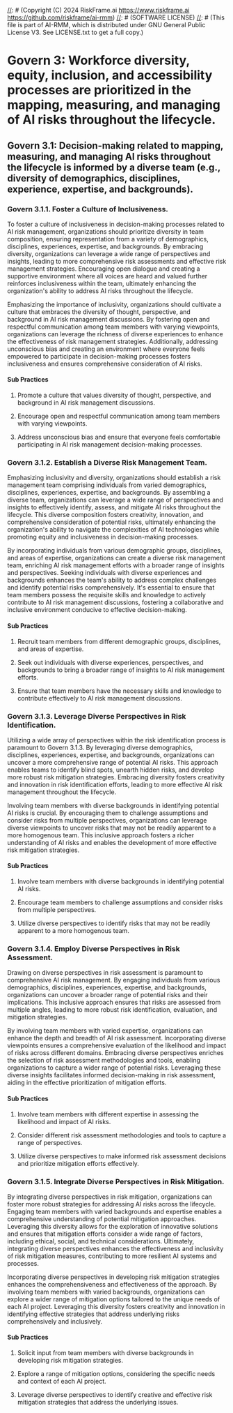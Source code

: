 [//]: # (COPYRIGHT)
[//]: # (RiskFrame.ai - AI Risk Management and Resilience Framework)
[//]: # (Copyright (C) 2024 RiskFrame.ai https://www.riskframe.ai https://github.com/riskframe/ai-rmm)
[//]: # (SOFTWARE LICENSE)
[//]: # (This file is part of AI-RMM, which is distributed under GNU General Public License V3. See LICENSE.txt to get a full copy.)
    
# Govern 3: Workforce diversity, equity, inclusion, and accessibility processes are prioritized in the mapping, measuring, and managing of AI risks throughout the lifecycle.

## Govern 3.1: Decision-making related to mapping, measuring, and managing AI risks throughout the lifecycle is informed by a diverse team (e.g., diversity of demographics, disciplines, experience, expertise, and backgrounds).

### Govern 3.1.1. Foster a Culture of Inclusiveness.

To foster a culture of inclusiveness in decision-making processes related to AI risk management, organizations should prioritize diversity in team composition, ensuring representation from a variety of demographics, disciplines, experiences, expertise, and backgrounds. By embracing diversity, organizations can leverage a wide range of perspectives and insights, leading to more comprehensive risk assessments and effective risk management strategies. Encouraging open dialogue and creating a supportive environment where all voices are heard and valued further reinforces inclusiveness within the team, ultimately enhancing the organization's ability to address AI risks throughout the lifecycle.

Emphasizing the importance of inclusivity, organizations should cultivate a culture that embraces the diversity of thought, perspective, and background in AI risk management discussions. By fostering open and respectful communication among team members with varying viewpoints, organizations can leverage the richness of diverse experiences to enhance the effectiveness of risk management strategies. Additionally, addressing unconscious bias and creating an environment where everyone feels empowered to participate in decision-making processes fosters inclusiveness and ensures comprehensive consideration of AI risks.

#### Sub Practices

1. Promote a culture that values diversity of thought, perspective, and background in AI risk management discussions.

2. Encourage open and respectful communication among team members with varying viewpoints.

3. Address unconscious bias and ensure that everyone feels comfortable participating in AI risk management decision-making processes.

### Govern 3.1.2. Establish a Diverse Risk Management Team.

Emphasizing inclusivity and diversity, organizations should establish a risk management team comprising individuals from varied demographics, disciplines, experiences, expertise, and backgrounds. By assembling a diverse team, organizations can leverage a wide range of perspectives and insights to effectively identify, assess, and mitigate AI risks throughout the lifecycle. This diverse composition fosters creativity, innovation, and comprehensive consideration of potential risks, ultimately enhancing the organization's ability to navigate the complexities of AI technologies while promoting equity and inclusiveness in decision-making processes.

By incorporating individuals from various demographic groups, disciplines, and areas of expertise, organizations can create a diverse risk management team, enriching AI risk management efforts with a broader range of insights and perspectives. Seeking individuals with diverse experiences and backgrounds enhances the team's ability to address complex challenges and identify potential risks comprehensively. It's essential to ensure that team members possess the requisite skills and knowledge to actively contribute to AI risk management discussions, fostering a collaborative and inclusive environment conducive to effective decision-making.

#### Sub Practices

1. Recruit team members from different demographic groups, disciplines, and areas of expertise.

2. Seek out individuals with diverse experiences, perspectives, and backgrounds to bring a broader range of insights to AI risk management efforts.

3. Ensure that team members have the necessary skills and knowledge to contribute effectively to AI risk management discussions.

### Govern 3.1.3. Leverage Diverse Perspectives in Risk Identification.

Utilizing a wide array of perspectives within the risk identification process is paramount to Govern 3.1.3. By leveraging diverse demographics, disciplines, experiences, expertise, and backgrounds, organizations can uncover a more comprehensive range of potential AI risks. This approach enables teams to identify blind spots, unearth hidden risks, and develop more robust risk mitigation strategies. Embracing diversity fosters creativity and innovation in risk identification efforts, leading to more effective AI risk management throughout the lifecycle.

Involving team members with diverse backgrounds in identifying potential AI risks is crucial. By encouraging them to challenge assumptions and consider risks from multiple perspectives, organizations can leverage diverse viewpoints to uncover risks that may not be readily apparent to a more homogenous team. This inclusive approach fosters a richer understanding of AI risks and enables the development of more effective risk mitigation strategies.

#### Sub Practices

1. Involve team members with diverse backgrounds in identifying potential AI risks.

2. Encourage team members to challenge assumptions and consider risks from multiple perspectives.

3. Utilize diverse perspectives to identify risks that may not be readily apparent to a more homogenous team.

### Govern 3.1.4. Employ Diverse Perspectives in Risk Assessment.

Drawing on diverse perspectives in risk assessment is paramount to comprehensive AI risk management. By engaging individuals from various demographics, disciplines, experiences, expertise, and backgrounds, organizations can uncover a broader range of potential risks and their implications. This inclusive approach ensures that risks are assessed from multiple angles, leading to more robust risk identification, evaluation, and mitigation strategies.

By involving team members with varied expertise, organizations can enhance the depth and breadth of AI risk assessment. Incorporating diverse viewpoints ensures a comprehensive evaluation of the likelihood and impact of risks across different domains. Embracing diverse perspectives enriches the selection of risk assessment methodologies and tools, enabling organizations to capture a wider range of potential risks. Leveraging these diverse insights facilitates informed decision-making in risk assessment, aiding in the effective prioritization of mitigation efforts.

#### Sub Practices

1. Involve team members with different expertise in assessing the likelihood and impact of AI risks.

2. Consider different risk assessment methodologies and tools to capture a range of perspectives.

3. Utilize diverse perspectives to make informed risk assessment decisions and prioritize mitigation efforts effectively.

### Govern 3.1.5. Integrate Diverse Perspectives in Risk Mitigation.

By integrating diverse perspectives in risk mitigation, organizations can foster more robust strategies for addressing AI risks across the lifecycle. Engaging team members with varied backgrounds and expertise enables a comprehensive understanding of potential mitigation approaches. Leveraging this diversity allows for the exploration of innovative solutions and ensures that mitigation efforts consider a wide range of factors, including ethical, social, and technical considerations. Ultimately, integrating diverse perspectives enhances the effectiveness and inclusivity of risk mitigation measures, contributing to more resilient AI systems and processes.

Incorporating diverse perspectives in developing risk mitigation strategies enhances the comprehensiveness and effectiveness of the approach. By involving team members with varied backgrounds, organizations can explore a wider range of mitigation options tailored to the unique needs of each AI project. Leveraging this diversity fosters creativity and innovation in identifying effective strategies that address underlying risks comprehensively and inclusively.

#### Sub Practices

1. Solicit input from team members with diverse backgrounds in developing risk mitigation strategies.

2. Explore a range of mitigation options, considering the specific needs and context of each AI project.

3. Leverage diverse perspectives to identify creative and effective risk mitigation strategies that address the underlying issues.

